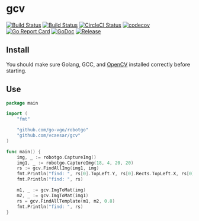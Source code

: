 # gcv

[![Build Status](https://github.com/vcaesar/gcv/workflows/Go/badge.svg)](https://github.com/vcaesar/gcv/commits/master)
[![Build Status](https://travis-ci.org/vcaesar/gcv.svg)](https://travis-ci.org/vcaesar/gcv)
[![CircleCI Status](https://circleci.com/gh/vcaesar/gcv.svg?style=shield)](https://circleci.com/gh/vcaesar/gcv)
[![codecov](https://codecov.io/gh/vcaesar/gcv/branch/master/graph/badge.svg)](https://codecov.io/gh/vcaesar/gcv)
[![Go Report Card](https://goreportcard.com/badge/github.com/vcaesar/gcv)](https://goreportcard.com/report/github.com/vcaesar/gcv)
[![GoDoc](https://godoc.org/github.com/vcaesar/gcv?status.svg)](https://godoc.org/github.com/vcaesar/gcv)
[![Release](https://github-release-version.herokuapp.com/github/vcaesar/gcv/release.svg?style=flat)](https://github.com/vcaesar/gcv/releases/latest)

## Install

You should make sure Golang, GCC, and [OpenCV](https://gocv.io/getting-started/linux/) installed correctly before starting.

## Use

```go
package main

import (
	"fmt"

	"github.com/go-vgo/robotgo"
	"github.com/vcaesar/gcv"
)

func main() {
	img, _ := robotgo.CaptureImg()
	img1, _ := robotgo.CaptureImg(18, 4, 20, 20)
	rs := gcv.FindAllImg(img1, img)
	fmt.Println("find: ", rs[0].TopLeft.Y, rs[0].Rects.TopLeft.X, rs[0].ImgSize.H)
	fmt.Println("find: ", rs)

	m1, _ := gcv.ImgToMat(img)
	m2, _ := gcv.ImgToMat(img1)
	rs = gcv.FindAllTemplate(m1, m2, 0.8)
	fmt.Println("find: ", rs)
}
```
